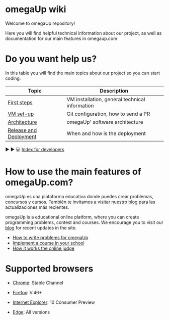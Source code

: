 
# omegaUp wiki
Welcome to omegaUp repository!

Here you will find helpful technical information about our project, as well as documentation for our main features in omegaup.com

# Do you want help us?
In this table you will find the main topics about our project so you can start coding.

| Topic                                                  | Description                                                  |
| -----------------------------------------------------  | ------------------------------------------------------------ |
| [First steps](/docs/How-to-Set-Up-Your-Development-Environment-(English.md)) | VM installation, general technical information  |
| [VM set-up](/docs/How-to-Make-a-Pull-Request-(English.md)) | Git configuration, how to send a PR                    |
| [Architecture](/docs/Arquitectura.md)  | omegaUp' software architecture                      |
| [Release and Deployment](/docs/Release-&-deployment.md)  | When and how is the deployment                               |

:arrow_forward: :arrow_forward: :computer:  [Index for developers](/docs/Ligas-%C3%BAtiles.md)

# How to use the main features of omegaUp.com?
omegaUp es una plataforma educativa donde puedes crear problemas, concursos y cursos. También te invitamos a visitar nuestro [blog](https://blog.omegaup.com/) para las actualizaciones más recientes.

omegaUp is a educational online platform, where you can create programming problems, contest and courses.
We encourage you to visit our [blog](https://blog.omegaup.com/) for recent updates in the site.

 - [How to write problems for omegaUp](/docs/C%C3%B3mo-escribir-problemas-para-omegaUp.md) 
 - [Implement a course in your school](/docs/Corre-un-concurso-en-tu-escuela.md)
 - [How it works the online judge](/docs/Ambiente-de-evaluaci%C3%B3n.md)

# Supported browsers



* [Chrome](https://www.chromium.org/getting-involved/dev-channel): Stable Channel

* [Firefox](https://www.mozilla.org/en-US/firefox/releases/): V.46+

* [Internet Explorer](https://support.microsoft.com/en-us/help/969393/information-about-internet-explorer-versions): 10 Consumer Preview

* [Edge](https://www.microsoft.com/es-mx/windows/microsoft-edge): All versions
